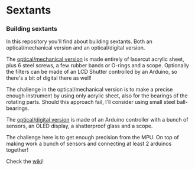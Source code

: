 # Sextants
### Building sextants
In this repository you'll find about building sextants. Both an optical/mechanical version and an optical/digital version.

The [optical/mechanical version](https://github.com/lionzan/Sextants/wiki/Optical-Sextant) is made entirely of lasercut acrylic sheet, plus 6 steel screws, a few rubber bands or O-rings and a scope. Optionally the filters can be made of an LCD Shutter controlled by an Arduino, so there's a bit of digital there as well!

The challenge in the optical/mechanical version is to make a precise enough instrument by using only acrylic sheet, also for the bearings of the rotating parts. Should this approach fail, I'll consider using small steel ball-bearings.

The [optical/digital version](https://github.com/lionzan/Sextants/wiki/Digital-Sextant) is made of an Arduino controller with a bunch of sensors, an OLED display, a shatterproof glass and a scope.

The challenge here is to get enough precision from the MPU. On top of making work a bunch of sensors and connecting at least 2 arduinos together!

Check the [wiki](https://github.com/lionzan/Sextants/wiki)!
